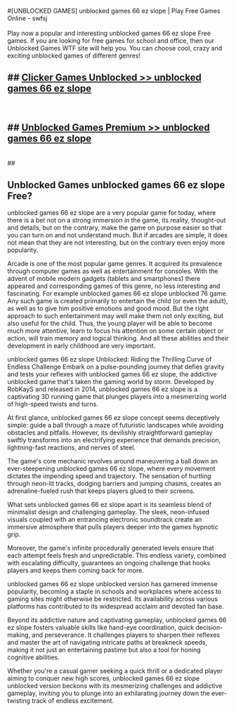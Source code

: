 #[UNBLOCKED GAMES] unblocked games 66 ez slope | Play Free Games Online - swfsj <br>
<br>
Play now a popular and interesting unblocked games 66 ez slope Free games. If you are looking for free games for school and office, then our Unblocked Games WTF site will help you. You can choose cool, crazy and exciting unblocked games of different genres!


## ##  [Clicker Games Unblocked >> unblocked games 66 ez slope](http://freeplayer.one?title=unblocked_games_66_ez_slope&ref=22)
  <br>

##  ## [Unblocked Games Premium >> unblocked games 66 ez slope](http://freeplayer.one?title=unblocked_games_66_ez_slope&ref=22)
  <br>
  ##



## Unblocked Games unblocked games 66 ez slope Free?

unblocked games 66 ez slope are a very popular game for today, where there is a bet not on a strong immersion in the game, its reality, thought-out and details, but on the contrary, make the game on purpose easier so that you can turn on and not understand much. But if arcades are simple, it does not mean that they are not interesting, but on the contrary even enjoy more popularity.

Arcade is one of the most popular game genres. It acquired its prevalence through computer games as well as entertainment for consoles. With the advent of mobile modern gadgets (tablets and smartphones) there appeared and corresponding games of this genre, no less interesting and fascinating. For example unblocked games 66 ez slope unblocked 76 game. Any such game is created primarily to entertain the child (or even the adult), as well as to give him positive emotions and good mood. But the right approach to such entertainment may well make them not only exciting, but also useful for the child. Thus, the young player will be able to become much more attentive, learn to focus his attention on some certain object or action, will train memory and logical thinking. And all these abilities and their development in early childhood are very important.

unblocked games 66 ez slope Unblocked: Riding the Thrilling Curve of Endless Challenge
Embark on a pulse-pounding journey that defies gravity and tests your reflexes with unblocked games 66 ez slope, the addictive unblocked game that's taken the gaming world by storm. Developed by RobKayS and released in 2014, unblocked games 66 ez slope is a captivating 3D running game that plunges players into a mesmerizing world of high-speed twists and turns.

At first glance, unblocked games 66 ez slope concept seems deceptively simple: guide a ball through a maze of futuristic landscapes while avoiding obstacles and pitfalls. However, its devilishly straightforward gameplay swiftly transforms into an electrifying experience that demands precision, lightning-fast reactions, and nerves of steel.

The game's core mechanic revolves around maneuvering a ball down an ever-steepening unblocked games 66 ez slope, where every movement dictates the impending speed and trajectory. The sensation of hurtling through neon-lit tracks, dodging barriers and jumping chasms, creates an adrenaline-fueled rush that keeps players glued to their screens.

What sets unblocked games 66 ez slope apart is its seamless blend of minimalist design and challenging gameplay. The sleek, neon-infused visuals coupled with an entrancing electronic soundtrack create an immersive atmosphere that pulls players deeper into the games hypnotic grip.

Moreover, the game's infinite procedurally generated levels ensure that each attempt feels fresh and unpredictable. This endless variety, combined with escalating difficulty, guarantees an ongoing challenge that hooks players and keeps them coming back for more.

unblocked games 66 ez slope unblocked version has garnered immense popularity, becoming a staple in schools and workplaces where access to gaming sites might otherwise be restricted. Its availability across various platforms has contributed to its widespread acclaim and devoted fan base.

Beyond its addictive nature and captivating gameplay, unblocked games 66 ez slope fosters valuable skills like hand-eye coordination, quick decision-making, and perseverance. It challenges players to sharpen their reflexes and master the art of navigating intricate paths at breakneck speeds, making it not just an entertaining pastime but also a tool for honing cognitive abilities.

Whether you're a casual gamer seeking a quick thrill or a dedicated player aiming to conquer new high scores, unblocked games 66 ez slope unblocked version beckons with its mesmerizing challenges and addictive gameplay, inviting you to plunge into an exhilarating journey down the ever-twisting track of endless excitement.